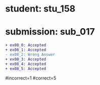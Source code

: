# student: stu_158
# submission: sub_017

```diff
+ ex08_0: Accepted
+ ex08_1: Accepted
- ex08_2: Wrong Answer
+ ex08_3: Accepted
+ ex08_4: Accepted
+ ex08_5: Accepted
```
#incorrect=1
#correct=5
